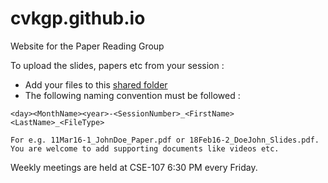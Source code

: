 # cvkgp.github.io
Website for the Paper Reading Group

To upload the slides, papers etc from your session :

- Add your files to this [shared folder](https://drive.google.com/folderview?id=0B0RbpETLIN25eDVVMFBxTjBjUGc&usp=sharing)
- The following naming convention must be followed :

``` 
<day><MonthName><year>-<SessionNumber>_<FirstName><LastName>_<FileType>

For e.g. 11Mar16-1_JohnDoe_Paper.pdf or 18Feb16-2_DoeJohn_Slides.pdf.
You are welcome to add supporting documents like videos etc.
```

Weekly meetings are held at CSE-107 6:30 PM every Friday.

